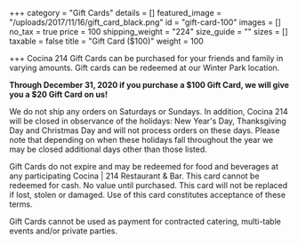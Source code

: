 +++
category = "Gift Cards"
details = []
featured_image = "/uploads/2017/11/16/gift_card_black.png"
id = "gift-card-100"
images = []
no_tax = true
price = 100
shipping_weight = "224"
size_guide = ""
sizes = []
taxable = false
title = "Gift Card ($100)"
weight = 100

+++
Cocina 214 Gift Cards can be purchased for your friends and family in varying amounts. Gift cards can be redeemed at our Winter Park location.

**Through December 31, 2020 if you purchase a $100 Gift Card, we will give you a $20 Gift Card on us!**

We do not ship any orders on Saturdays or Sundays. In addition, Cocina 214 will be closed in observance of the holidays: New Year's Day,  Thanksgiving Day and Christmas Day and will not process orders on these days. Please note that depending on when these holidays fall throughout the year we may be closed additional days other than those listed.

Gift Cards do not expire and may be redeemed for food and beverages at any participating Cocina | 214 Restaurant & Bar. This card cannot be redeemed for cash. No value until purchased. This card will not be replaced if lost, stolen or damaged. Use of this card constitutes acceptance of these terms.

Gift Cards cannot be used as payment for contracted catering, multi-table events and/or private parties.